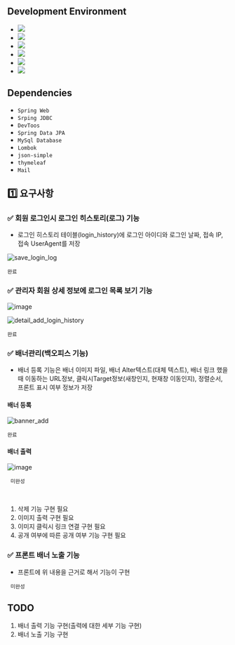 
## Development Environment

- <img src="https://img.shields.io/badge/Windows-blue?style=flat&logo=windows&logoColor=white"/> 
- <img src="https://img.shields.io/badge/intellij-red?style=flat&logo=intellijidea&logoColor=white"/> 
- <img src="https://img.shields.io/badge/JDK_1.8-red?style=flat&logo=&logoColor=white"/>
- <img src="https://img.shields.io/badge/MySQL-blue?style=flat&logo=mysql&logoColor=white"/>
- <img src="https://img.shields.io/badge/Maven-pink?style=flat&logo=gradle&logoColor=white"/>
- <img src="https://img.shields.io/badge/Github-grey?style=flat&logo=github&logoColor=white"/>

## Dependencies
- ````Spring Web````
- ````Srping JDBC````
- ````DevToos````
- ````Spring Data JPA````
- ````MySql Database````
- ````Lombok````
- ````json-simple````
- ````thymeleaf````
- ````Mail````


## 1️⃣ 요구사항


### ✅ 회원 로그인시 로그인 히스토리(로그) 기능 

- 로그인 히스토리 테이블(login_history)에 로그인 아이디와 로그인 날짜, 접속 IP, 접속 UserAgent를 저장

![save_login_log](https://github.com/jinyngg/fastlms3-project/assets/96164211/5113f2c2-2fdb-4c03-a362-b9a204b8224d)

```완료```

### ✅ 관리자 회원 상세 정보에 로그인 목록 보기 기능

![image](https://github.com/jinyngg/fastlms3-project/assets/96164211/869a0ef0-bcd9-40e4-ab7c-66639043403f)

![detail_add_login_history](https://github.com/jinyngg/fastlms3-project/assets/96164211/f7b4d07a-a999-40a9-8c00-ac5ccb3a2545)

```완료```

### ✅ 배너관리(백오피스 기능)
- 배너 등록 기능은 배너 이미지 파일, 배너 Alter텍스트(대체 텍스트), 배너 링크 했을때 이동하는 URL정보, 클릭시Target정보(새창인지, 현재창 이동인지), 정렬순서, 프론트 표시 여부 정보가 저장

#### 배너 등록

![banner_add](https://github.com/jinyngg/fastlms3-project/assets/96164211/ed16f156-3840-486d-91f1-554b1972cc74)

```완료```

#### 배너 출력

![image](https://github.com/jinyngg/fastlms3-project/assets/96164211/cd33e743-69e9-411a-967f-8cb44aa20582)

``` 미완성```

<br>

1. 삭제 기능 구현 필요
2. 이미지 출력 구현 필요
3. 이미지 클릭시 링크 연결 구현 필요
4. 공개 여부에 따른 공개 여부 기능 구현 필요

### ✅ 프론트 배너 노출 기능
- 프론트에 위 내용을 근거로 해서 기능이 구현

``` 미완성```

## TODO

1. 배너 출력 기능 구현(출력에 대한 세부 기능 구현)
2. 배너 노출 기능 구현
